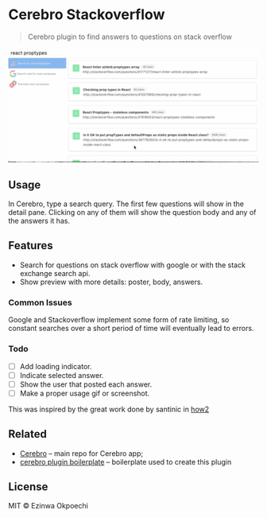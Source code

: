 # Cerebro Stackoverflow

> Cerebro plugin to find answers to questions on stack overflow

![](usage.gif)

## Usage
In Cerebro, type a search query. The first few questions will show in the detail pane. Clicking on any of them will show the question body and any of the answers it has.


## Features

* Search for questions on stack overflow with google or with the stack exchange search api.
* Show preview with more details: poster, body, answers.

### Common Issues
Google and Stackoverflow implement some form of rate limiting, so constant searches over a short period of time will eventually lead to errors.

### Todo
- [ ] Add loading indicator.
- [ ] Indicate selected answer.
- [ ] Show the user that posted each answer.
- [ ] Make a proper usage gif or screenshot.

This was inspired by the great work done by santinic in [how2](https://github.com/santinic/how2)

## Related
* [Cerebro](http://github.com/KELiON/cerebro) – main repo for Cerebro app;
* [cerebro plugin boilerplate](https://github.com/KELiON/cerebro-plugin) – boilerplate used to create this plugin

## License

MIT © Ezinwa Okpoechi
